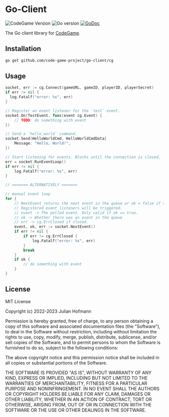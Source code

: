 # Go-Client
![CodeGame Version](https://img.shields.io/badge/CodeGame-v0.8-orange)
![Go version](https://img.shields.io/github/go-mod/go-version/code-game-project/go-client)
[![GoDoc](https://pkg.go.dev/badge/github.com/code-game-project/go-client)](https://pkg.go.dev/github.com/code-game-project/go-client)

The Go client library for [CodeGame](https://code-game.org).

## Installation

```sh
go get github.com/code-game-project/go-client/cg
```

## Usage

```go
socket, err := cg.Connect(gameURL, gameID, playerID, playerSecret)
if err != nil {
  log.Fatalf("error: %s", err)
}

// Register an event listener for the `test` event.
socket.On(TestEvent, func(event cg.Event) {
	// TODO: do something with event
})

// Send a `hello_world` command.
socket.Send(HelloWorldCmd, HelloWorldCmdData{
	Message: "Hello, World!",
})

// Start listening for events. Blocks until the connection is closed.
err = socket.RunEventLoop()
if err != nil {
	log.Fatalf("error: %s", err)
}

// ======= ALTERNATIVELY =======

// manual event loop
for {
	// NextEvent returns the next event in the queue or ok = false if there is none.
	// Registered event listeners will be triggered.
	// event -> The polled event. Only valid if ok == true.
	// ok -> Whether there was an event in the queue
	// err -> cg.ErrClosed if closed.
	event, ok, err := socket.NextEvent()
	if err != nil {
		if err != cg.ErrClosed {
			log.Fatalf("error: %s", err)
		}
		break
	}
	if ok {
		// do something with event
	}
}
```

## License

MIT License

Copyright (c) 2022-2023 Julian Hofmann

Permission is hereby granted, free of charge, to any person obtaining a copy
of this software and associated documentation files (the "Software"), to deal
in the Software without restriction, including without limitation the rights
to use, copy, modify, merge, publish, distribute, sublicense, and/or sell
copies of the Software, and to permit persons to whom the Software is
furnished to do so, subject to the following conditions:

The above copyright notice and this permission notice shall be included in all
copies or substantial portions of the Software.

THE SOFTWARE IS PROVIDED "AS IS", WITHOUT WARRANTY OF ANY KIND, EXPRESS OR
IMPLIED, INCLUDING BUT NOT LIMITED TO THE WARRANTIES OF MERCHANTABILITY,
FITNESS FOR A PARTICULAR PURPOSE AND NONINFRINGEMENT. IN NO EVENT SHALL THE
AUTHORS OR COPYRIGHT HOLDERS BE LIABLE FOR ANY CLAIM, DAMAGES OR OTHER
LIABILITY, WHETHER IN AN ACTION OF CONTRACT, TORT OR OTHERWISE, ARISING FROM,
OUT OF OR IN CONNECTION WITH THE SOFTWARE OR THE USE OR OTHER DEALINGS IN THE
SOFTWARE.
